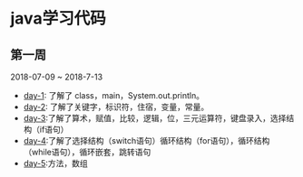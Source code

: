 # java学习代码

## 第一周

2018-07-09 ~ 2018-7-13


- [day-1](day-1): 了解了 class，main，System.out.println。
- [day-2](day-2): 了解了关键字，标识符，住宿，变量，常量。
- [day-3](day-3):了解了算术，赋值，比较，逻辑，位，三元运算符，键盘录入，选择结构（if语句）
- [day-4](day-4):了解了选择结构（switch语句）循环结构（for语句），循环结构（while语句），循环嵌套，跳转语句
- [day-5](day-5):方法，数组
